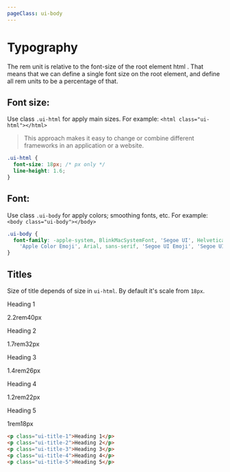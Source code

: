 ```yaml
---
pageClass: ui-body
---
```


# Typography

The rem unit is relative to the font-size of the root element html . That means that we can define a single font size on the root element, and define all rem units to be a percentage of that.

## Font size:

Use class `.ui-html` for apply main sizes. For example: `<html class="ui-html"></html>`

> This approach makes it easy to change or combine different frameworks in an application or a website.

```css
.ui-html {
  font-size: 18px; /* px only */
  line-height: 1.6;
}
```

## Font:

Use class `.ui-body` for apply colors; smoothing fonts, etc. For example: `<body class="ui-body"></body>`

```css
.ui-body {
  font-family: -apple-system, BlinkMacSystemFont, 'Segoe UI', Helvetica,
    'Apple Color Emoji', Arial, sans-serif, 'Segoe UI Emoji', 'Segoe UI Symbol';
}
```

## Titles

Size of title depends of size in `ui-html`. By default it's scale from `18px`.

<div class="title-table">
  <div class="title__item">
    <p class="ui-title-1">Heading 1</p> <div><span>2.2rem</span><span>40px</span></div>
  </div>
  <div class="title__item">
    <p class="ui-title-2">Heading 2</p> <div><span>1.7rem</span><span>32px</span></div>
  </div>
  <div class="title__item">
    <p class="ui-title-3">Heading 3</p> <div><span>1.4rem</span><span>26px</span></div>
  </div>
  <div class="title__item">
    <p class="ui-title-4">Heading 4</p> <div><span>1.2rem</span><span>22px</span></div>
  </div>
  <div class="title__item">
    <p class="ui-title-5">Heading 5</p> <div><span>1rem</span><span>18px</span></div>
  </div>
</div>

```html
<p class="ui-title-1">Heading 1</p>
<p class="ui-title-2">Heading 2</p>
<p class="ui-title-3">Heading 3</p>
<p class="ui-title-4">Heading 4</p>
<p class="ui-title-5">Heading 5</p>
```

